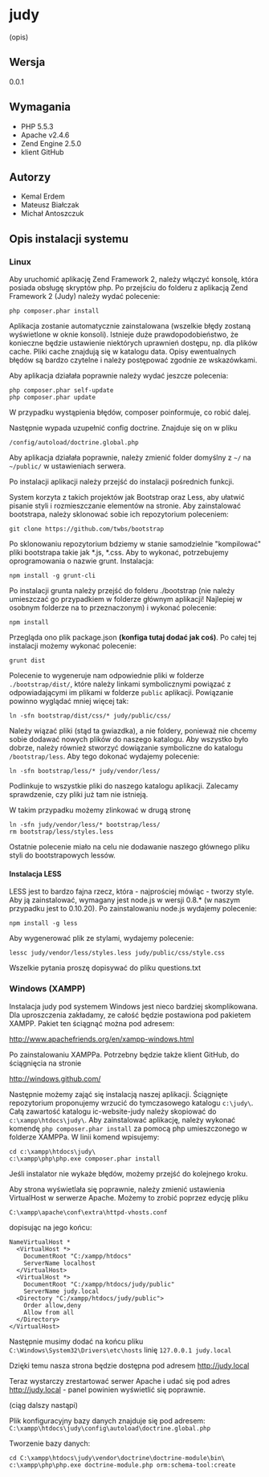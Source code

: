 judy
==========
(opis)

Wersja
--------------
0.0.1

Wymagania
--------------

- PHP 5.5.3
- Apache v2.4.6
- Zend Engine 2.5.0
- klient GitHub

Autorzy
--------------

- Kemal Erdem
- Mateusz Białczak
- Michał Antoszczuk


Opis instalacji systemu
--------------

### Linux ###

Aby uruchomić aplikację Zend Framework 2, należy włączyć konsolę, która posiada obsługę skryptów php.
Po przejściu do folderu z aplikacją Zend Framework 2 (Judy) należy wydać polecenie:

```
php composer.phar install
```

Aplikacja zostanie automatycznie zainstalowana (wszelkie błędy zostaną wyświetlone w oknie konsoli). Istnieje duże prawdopodobieństwo, że konieczne będzie ustawienie niektórych uprawnień dostępu, np. dla plików cache. Pliki cache znajdują się w katalogu data. Opisy ewentualnych błędów są bardzo czytelne i należy postępować
zgodnie ze wskazówkami.

Aby aplikacja działała poprawnie należy wydać jeszcze polecenia:
```
php composer.phar self-update 
php composer.phar update
```

W przypadku wystąpienia błędów, composer poinformuje, co robić dalej.

Następnie wypada uzupełnić config doctrine. Znajduje się on w pliku

```
/config/autoload/doctrine.global.php
```


Aby aplikacja działała poprawnie, należy zmienić folder domyślny z ```~/``` na ```~/public/``` w ustawieniach serwera.

Po instalacji aplikacji należy przejść do instalacji pośrednich funkcji.

System korzyta z takich projektów jak Bootstrap oraz Less, aby ułatwić pisanie styli i rozmieszczanie elementów na stronie.
Aby zainstalować bootstrapa, należy sklonować sobie ich repozytorium poleceniem:
```
git clone https://github.com/twbs/bootstrap
```
Po sklonowaniu repozytorium bdziemy w stanie samodzielnie "kompilować" pliki bootstrapa takie jak *.js, *.css.
Aby to wykonać, potrzebujemy oprogramowania o nazwie grunt. Instalacja:
```
npm install -g grunt-cli
```
Po instalacji grunta należy przejść do folderu ./bootstrap (nie należy umieszczać go przypadkiem w folderze głównym aplikacji! Najlepiej w osobnym folderze na to przeznaczonym) i wykonać polecenie:
```
npm install
```
Przegląda ono plik package.json **(konfiga tutaj dodać jak coś)**. Po całej tej instalacji możemy wykonać polecenie:
```
grunt dist
```
Polecenie to wygeneruje nam odpowiednie pliki w folderze ```./bootstrap/dist/```, które należy linkami symbolicznymi powiązać z odpowiadającymi im plikami w folderze ```public``` aplikacji.
Powiązanie powinno wyglądać mniej więcej tak:

```ln -sfn bootstrap/dist/css/* judy/public/css/```

Należy wiązać pliki (stąd ta gwiazdka), a nie foldery, ponieważ nie chcemy sobie dodawać nowych plików do naszego katalogu. Aby wszystko było dobrze, należy również stworzyć dowiązanie symboliczne do katalogu ```/bootstrap/less```.
Aby tego dokonać wydajemy polecenie:
```
ln -sfn bootstrap/less/* judy/vendor/less/
```
Podlinkuje to wszystkie pliki do naszego katalogu aplikacji. Zalecamy sprawdzenie, czy pliki już tam nie istnieją.

W takim przypadku możemy zlinkować w drugą stronę
```
ln -sfn judy/vendor/less/* bootstrap/less/
rm bootstrap/less/styles.less
```
Ostatnie polecenie miało na celu nie dodawanie naszego głównego pliku styli do bootstrapowych lessów.

#### Instalacja LESS ####
LESS jest to bardzo fajna rzecz, która - najprościej mówiąc - tworzy style. Aby ją zainstalować, wymagany jest node.js w wersji 0.8.* (w naszym przypadku jest to 0.10.20). Po zainstalowaniu node.js wydajemy polecenie:
```
npm install -g less
```

Aby wygenerować plik ze stylami, wydajemy polecenie:
```
lessc judy/vendor/less/styles.less judy/public/css/style.css
```

Wszelkie pytania proszę dopisywać do pliku questions.txt

### Windows (XAMPP) ###
Instalacja judy pod systemem Windows jest nieco bardziej skomplikowana. Dla uproszczenia zakładamy, ze całość będzie postawiona pod pakietem XAMPP.
Pakiet ten ściągnąć można pod adresem: 

http://www.apachefriends.org/en/xampp-windows.html

Po zainstalowaniu XAMPPa. Potrzebny będzie także klient GitHub, do ściągnięcia na stronie 

http://windows.github.com/

Następnie możemy zająć się instalacją naszej aplikacji.
Ściągnięte repozytorium proponujemy wrzucić do tymczasowego katalogu ```c:\judy\```.
Całą zawartość katalogu ic-website-judy należy skopiować do ```c:\xampp\htdocs\judy\```.
Aby zainstalować aplikację, należy wykonać komendę ```php composer.phar install``` za pomocą php umieszczonego w folderze XAMPPa.
W linii komend wpisujemy:
```
cd c:\xampp\htdocs\judy\
c:\xampp\php\php.exe composer.phar install
```

Jeśli instalator nie wykaże błędów, możemy przejść do kolejnego kroku.

Aby strona wyświetlała się poprawnie, należy zmienić ustawienia VirtualHost w serwerze Apache. Możemy to zrobić poprzez edycję pliku
```
C:\xampp\apache\conf\extra\httpd-vhosts.conf
```

dopisując na jego końcu:
```
NameVirtualHost *
  <VirtualHost *>
    DocumentRoot "C:/xampp/htdocs"
    ServerName localhost
  </VirtualHost>
  <VirtualHost *>
    DocumentRoot "C:/xampp/htdocs/judy/public"
    ServerName judy.local
  <Directory "C:/xampp/htdocs/judy/public">
    Order allow,deny
    Allow from all
  </Directory>
</VirtualHost>
```

Następnie musimy dodać na końcu pliku ```C:\Windows\System32\Drivers\etc\hosts```
linię ```127.0.0.1 judy.local```

Dzięki temu nasza strona będzie dostępna pod adresem http://judy.local

Teraz wystarczy zrestartować serwer Apache i udać się pod adres http://judy.local - panel powinien wyświetlić się poprawnie.

(ciąg dalszy nastąpi)

Plik konfiguracyjny bazy danych znajduje się pod adresem:
```C:\xampp\htdocs\judy\config\autoload\doctrine.global.php```

Tworzenie bazy danych:
```
cd C:\xampp\htdocs\judy\vendor\doctrine\doctrine-module\bin\
c:\xampp\php\php.exe doctrine-module.php orm:schema-tool:create
```
